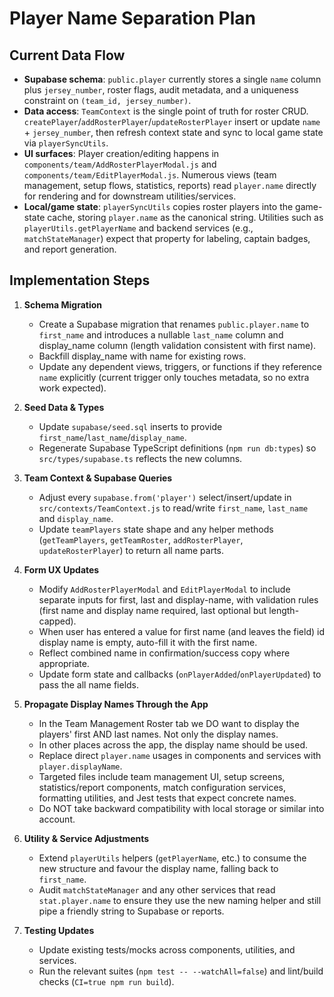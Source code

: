 # Player Name Separation Plan

## Current Data Flow
- **Supabase schema**: `public.player` currently stores a single `name` column plus `jersey_number`, roster flags, audit metadata, and a uniqueness constraint on `(team_id, jersey_number)`.
- **Data access**: `TeamContext` is the single point of truth for roster CRUD. `createPlayer`/`addRosterPlayer`/`updateRosterPlayer` insert or update `name` + `jersey_number`, then refresh context state and sync to local game state via `playerSyncUtils`.
- **UI surfaces**: Player creation/editing happens in `components/team/AddRosterPlayerModal.js` and `components/team/EditPlayerModal.js`. Numerous views (team management, setup flows, statistics, reports) read `player.name` directly for rendering and for downstream utilities/services.
- **Local/game state**: `playerSyncUtils` copies roster players into the game-state cache, storing `player.name` as the canonical string. Utilities such as `playerUtils.getPlayerName` and backend services (e.g., `matchStateManager`) expect that property for labeling, captain badges, and report generation.

## Implementation Steps
1. **Schema Migration**
   - Create a Supabase migration that renames `public.player.name` to `first_name` and introduces a nullable `last_name` column and display_name column (length validation consistent with first name).
   - Backfill display_name with name for existing rows.
   - Update any dependent views, triggers, or functions if they reference `name` explicitly (current trigger only touches metadata, so no extra work expected).

2. **Seed Data & Types**
   - Update `supabase/seed.sql` inserts to provide `first_name`/`last_name`/`display_name`.
   - Regenerate Supabase TypeScript definitions (`npm run db:types`) so `src/types/supabase.ts` reflects the new columns.

3. **Team Context & Supabase Queries**
   - Adjust every `supabase.from('player')` select/insert/update in `src/contexts/TeamContext.js` to read/write `first_name`, `last_name` and `display_name`.
   - Update `teamPlayers` state shape and any helper methods (`getTeamPlayers`, `getTeamRoster`, `addRosterPlayer`, `updateRosterPlayer`) to return all name parts.

4. **Form UX Updates**
   - Modify `AddRosterPlayerModal` and `EditPlayerModal` to include separate inputs for first, last and display-name, with validation rules (first name and display name required, last optional but length-capped).
   - When user has entered a value for first name (and leaves the field) id display name is empty, auto-fill it with the first name.
   - Reflect combined name in confirmation/success copy where appropriate.
   - Update form state and callbacks (`onPlayerAdded`/`onPlayerUpdated`) to pass the all name fields.

5. **Propagate Display Names Through the App**
   - In the Team Management Roster tab we DO want to display the players' first AND last names. Not only the display names.
   - In other places across the app, the display name should be used.
   - Replace direct `player.name` usages in components and services with `player.displayName`.
   - Targeted files include team management UI, setup screens, statistics/report components, match configuration services, formatting utilities, and Jest tests that expect concrete names.
   - Do NOT take backward compatibility with local storage or similar into account.

6. **Utility & Service Adjustments**
   - Extend `playerUtils` helpers (`getPlayerName`, etc.) to consume the new structure and favour the display name, falling back to `first_name`.
   - Audit `matchStateManager` and any other services that read `stat.player.name` to ensure they use the new naming helper and still pipe a friendly string to Supabase or reports.

7. **Testing Updates**
   - Update existing tests/mocks across components, utilities, and services.
   - Run the relevant suites (`npm test -- --watchAll=false`) and lint/build checks (`CI=true npm run build`).


